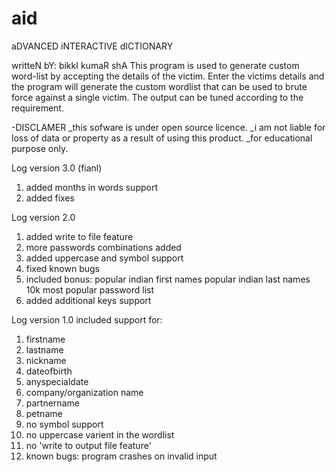 # aid
aDVANCED iNTERACTIVE dICTIONARY

writteN bY: bikkI kumaR shA
This program is used to generate custom word-list by accepting the details of the victim.
Enter the victims details and the program will generate the custom wordlist that can be used to brute force against a single victim.
The output can be tuned according to the requirement.

-DISCLAMER
_this sofware is under open source licence. 
_i am not liable for loss of data or property as a result of using this product.
_for educational purpose only.

Log version 3.0 (fianl)
1. added months in words support
2. added fixes

Log version 2.0 
1. added write to file feature
2. more passwords combinations added
3. added uppercase and symbol support
4. fixed known bugs
5. included bonus:
    popular indian first names
    popular indian last names
    10k most popular password list 
6. added additional keys support

Log version 1.0
included support for:
1. firstname
2. lastname
3. nickname
4. dateofbirth
5. anyspecialdate
6. company/organization name
7. partnername
8. petname
9. no symbol support
10. no uppercase varient in the wordlist
11. no 'write to output file feature'
12. known bugs:  program crashes on invalid input
  



